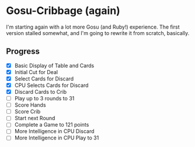 # Gosu-Cribbage (again)

I'm starting again with a lot more Gosu (and Ruby!) experience.
The first version stalled somewhat, and I'm going to rewrite it from scratch,
basically.

## Progress

- [x] Basic Display of Table and Cards
- [x] Initial Cut for Deal
- [x] Select Cards for Discard
- [x] CPU Selects Cards for Discard
- [x] Discard Cards to Crib
- [ ] Play up to 3 rounds to 31
- [ ] Score Hands
- [ ] Score Crib
- [ ] Start next Round
- [ ] Complete a Game to 121 points
- [ ] More Intelligence in CPU Discard
- [ ] More Intelligence in CPU Play to 31
